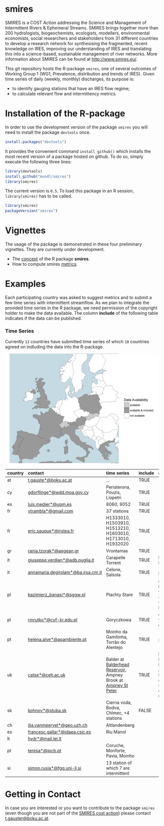 smires
================

SMIRES is a COST Action addressing the Science and Management of Intermittent Rivers & Ephemeral Streams. SMIRES brings together more than 200 hydrologists, biogeochemists, ecologists, modellers, environmental economists, social researchers and stakeholders from 31 different countries to develop a research network for synthesising the fragmented, recent knowledge on IRES, improving our understanding of IRES and translating this into a science-based, sustainable management of river networks. More information about SMIRES can be found at <http://www.smires.eu/>.

This git repository hosts the R-package `smires`, one of several outcomes of Working Group 1 (WG1, Prevalence, distribution and trends of IRES). Given time series of daily (weekly, monthly) discharges, its purpose is:

-   to identify gauging stations that have an IRES flow regime;
-   to calculate relevant flow and intermittency metrics.

Installation of the R-package
=============================

In order to use the development version of the package `smires` you will need to install the package `devtools` once.

``` r
install.packages("devtools")
```

It provides the convenient command `install_github()` which installs the most recent version of a package hosted on github. To do so, simply execute the following three lines:

``` r
library(devtools)
install_github("mundl/smires")
library(smires)
```

The current version is `0.5`. To load this package in an R session, `library(smires)` has to be called.

``` r
library(smires)
packageVersion("smires")
```

Vignettes
=========

The usage of the package is demonstrated in these four preliminary vignettes. They are currently under development.

-   The [concept](./inst/demos/concept.md) of the R package **smires**.
-   How to compute smires [metrics](./inst/demos/metrics.md).

Examples
========

Each participating country was asked to suggest metrics and to submit a few time series with intermittent streamflow. As we plan to integrate the provided time series in the R package, we need permission of the copyright holder to make the data available. The column **include** of the following table indicates if the data can be published.

### Time Series

Currently `12` countries have submitted time series of which `10` countries agreed on indluding the data into the R-package.

![](inst/contributors.png)

<table>
<colgroup>
<col width="2%" />
<col width="10%" />
<col width="48%" />
<col width="2%" />
<col width="35%" />
</colgroup>
<thead>
<tr class="header">
<th align="left">country</th>
<th align="left">contact</th>
<th align="left">time series</th>
<th align="left">include</th>
<th align="left">comment</th>
</tr>
</thead>
<tbody>
<tr class="odd">
<td align="left">at</td>
<td align="left"><a href="mailto:t.gauste*@boku.ac.at">t.gauste*@boku.ac.at</a></td>
<td align="left">...</td>
<td align="left">TRUE</td>
<td align="left"></td>
</tr>
<tr class="even">
<td align="left">cy</td>
<td align="left"><a href="mailto:gdorflinge*@wdd.moa.gov.cy">gdorflinge*@wdd.moa.gov.cy</a></td>
<td align="left">Peristerona, Pouzis, Liopetri</td>
<td align="left">TRUE</td>
<td align="left"></td>
</tr>
<tr class="odd">
<td align="left">es</td>
<td align="left"><a href="mailto:luis.medier*@upm.es">luis.medier*@upm.es</a></td>
<td align="left">8060, 9052</td>
<td align="left">TRUE</td>
<td align="left"></td>
</tr>
<tr class="even">
<td align="left">fr</td>
<td align="left"><a href="mailto:ytrambla*@gmail.com">ytrambla*@gmail.com</a></td>
<td align="left">37 stations</td>
<td align="left">TRUE</td>
<td align="left"></td>
</tr>
<tr class="odd">
<td align="left">fr</td>
<td align="left"><a href="mailto:eric.sauque*@irstea.fr">eric.sauque*@irstea.fr</a></td>
<td align="left">H1333010, H1503910, H1513210, H1603010, H1713010, H1932020</td>
<td align="left">TRUE</td>
<td align="left"></td>
</tr>
<tr class="even">
<td align="left">gr</td>
<td align="left"><a href="mailto:rania.tzorak*@aegean.gr">rania.tzorak*@aegean.gr</a></td>
<td align="left">Vrontamas</td>
<td align="left">TRUE</td>
<td align="left"></td>
</tr>
<tr class="odd">
<td align="left">it</td>
<td align="left"><a href="mailto:giuseppe.verdian*@adb.puglia.it">giuseppe.verdian*@adb.puglia.it</a></td>
<td align="left">Carapelle Torrent</td>
<td align="left">TRUE</td>
<td align="left">Region Puglia</td>
</tr>
<tr class="even">
<td align="left">it</td>
<td align="left"><a href="mailto:annamaria.degirolam*@ba.irsa.cnr.it">annamaria.degirolam*@ba.irsa.cnr.it</a></td>
<td align="left">Celone, Salsola</td>
<td align="left">TRUE</td>
<td align="left"><a href="http://www.protezionecivile.puglia.it/centro-funzionale/analisielaborazione-dati/annali-idrologici-parte-ii">source</a></td>
</tr>
<tr class="odd">
<td align="left">pl</td>
<td align="left"><a href="mailto:kazimierz_banasi*@sggw.pl">kazimierz_banasi*@sggw.pl</a></td>
<td align="left">Plachty Stare</td>
<td align="left">TRUE</td>
<td align="left">uses hydrological year, starting with November</td>
</tr>
<tr class="even">
<td align="left">pl</td>
<td align="left"><a href="mailto:rmrutko*@cyf-kr.edu.pl">rmrutko*@cyf-kr.edu.pl</a></td>
<td align="left">Goryczkowa</td>
<td align="left">TRUE</td>
<td align="left">only 3 years of observation</td>
</tr>
<tr class="odd">
<td align="left">pt</td>
<td align="left"><a href="mailto:helena.alve*@apambiente.pt">helena.alve*@apambiente.pt</a></td>
<td align="left">Moinho da Gamitinha, Torrão do Alentejo</td>
<td align="left">TRUE</td>
<td align="left"><a href="http://snirh.pt/">source</a></td>
</tr>
<tr class="even">
<td align="left">uk</td>
<td align="left"><a href="mailto:catse*@ceh.ac.uk">catse*@ceh.ac.uk</a></td>
<td align="left">Balder at <a href="http://nrfa.ceh.ac.uk/data/station/info/25022">Balderhead Reservoir</a>, Ampney Brook at <a href="http://nrfa.ceh.ac.uk/data/station/info/39099">Ampney St Peter</a></td>
<td align="left">TRUE</td>
<td align="left">Balder: human influence, Ampney Brook: chalk stream that dries naturally</td>
</tr>
<tr class="odd">
<td align="left">sk</td>
<td align="left"><a href="mailto:kohnov*@stuba.sk">kohnov*@stuba.sk</a></td>
<td align="left">Cierna voda, Bodva, Chlmec, +4 stations</td>
<td align="left">FALSE</td>
<td align="left"></td>
</tr>
<tr class="even">
<td align="left">ch</td>
<td align="left"><a href="mailto:ilja.vanmeervel*@geo.uzh.ch">ilja.vanmeervel*@geo.uzh.ch</a></td>
<td align="left">Altlandenberg</td>
<td align="left"></td>
<td align="left"></td>
</tr>
<tr class="odd">
<td align="left">es</td>
<td align="left"><a href="mailto:francesc.gallar*@idaea.csic.es">francesc.gallar*@idaea.csic.es</a></td>
<td align="left">Riu Manol</td>
<td align="left"></td>
<td align="left"></td>
</tr>
<tr class="even">
<td align="left">lt</td>
<td align="left"><a href="mailto:hydr*@mail.lei.lt">hydr*@mail.lei.lt</a></td>
<td align="left"></td>
<td align="left"></td>
<td align="left"></td>
</tr>
<tr class="odd">
<td align="left">pt</td>
<td align="left"><a href="mailto:teresa*@ipcb.pt">teresa*@ipcb.pt</a></td>
<td align="left">Coruche, Monforte, Pavia, Moinho</td>
<td align="left"></td>
<td align="left"></td>
</tr>
<tr class="even">
<td align="left">si</td>
<td align="left"><a href="mailto:simon.rusja*@fgg.uni-lj.si">simon.rusja*@fgg.uni-lj.si</a></td>
<td align="left">13 station of which 7 are intermittent</td>
<td align="left"></td>
<td align="left"></td>
</tr>
</tbody>
</table>

<!--### Metrics -->
Getting in Contact
==================

In case you are interested or you want to contribute to the package `smires` (even though you are not part of the [SMIRES cost action](http://www.smires.eu/)) please contact <t.gauster@boku.ac.at>.
